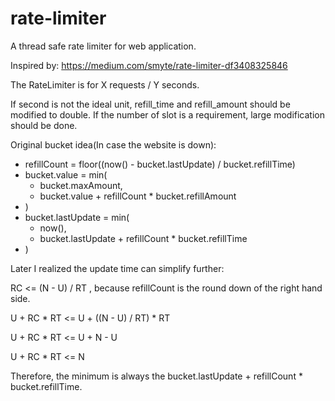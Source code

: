 # rate-limiter
A thread safe rate limiter for web application.

Inspired by: https://medium.com/smyte/rate-limiter-df3408325846

The RateLimiter is for X requests / Y seconds.

If second is not the ideal unit, refill_time and refill_amount should be modified to double.
If the number of slot is a requirement, large modification should be done.

Original bucket idea(In case the website is down):

- refillCount = floor((now() - bucket.lastUpdate) / bucket.refillTime)
- bucket.value = min(
    - bucket.maxAmount,
    - bucket.value + refillCount * bucket.refillAmount
- )
- bucket.lastUpdate = min(
    - now(), 
    - bucket.lastUpdate + refillCount * bucket.refillTime
- )

Later I realized the update time can simplify further:

RC <= (N - U) / RT , because refillCount is the round down of the right hand side.

U + RC * RT <= U + ((N - U) / RT) * RT

U + RC * RT <= U + N - U

U + RC * RT <= N

Therefore, the minimum is always the bucket.lastUpdate + refillCount * bucket.refillTime.
